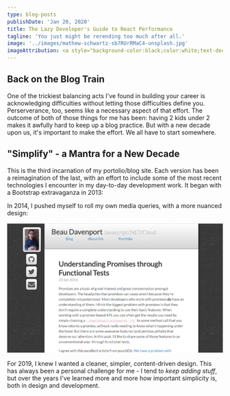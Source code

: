 ```yaml
---
type: blog-posts
publishDate: 'Jan 20, 2020'
title: The Lazy Developer's Guide to React Performance
tagline: 'You just might be rerending too much after all.'
image: '../images/mathew-schwartz-sb7RUrRMaC4-unsplash.jpg'
imageAttribution: <a style="background-color:black;color:white;text-decoration:none;padding:4px 6px;font-family:-apple-system, BlinkMacSystemFont, &quot;San Francisco&quot;, &quot;Helvetica Neue&quot;, Helvetica, Ubuntu, Roboto, Noto, &quot;Segoe UI&quot;, Arial, sans-serif;font-size:12px;font-weight:bold;line-height:1.2;display:inline-block;border-radius:3px" href="https://unsplash.com/@cadop?utm_medium=referral&amp;utm_campaign=photographer-credit&amp;utm_content=creditBadge" target="_blank" rel="noopener noreferrer" title="Download free do whatever you want high-resolution photos from Mathew Schwartz"><span style="display:inline-block;padding:2px 3px"><svg xmlns="http://www.w3.org/2000/svg" style="height:12px;width:auto;position:relative;vertical-align:middle;top:-2px;fill:white" viewBox="0 0 32 32"><title>unsplash-logo</title><path d="M10 9V0h12v9H10zm12 5h10v18H0V14h10v9h12v-9z"></path></svg></span><span style="display:inline-block;padding:2px 3px">Mathew Schwartz</span></a>
---
```


## Back on the Blog Train

One of the trickiest balancing acts I've found in building your career is acknowledging difficulties without letting those difficulties define you. Perserverance, too, seems like a necessary aspect of that effort. The outcome of both of those things for me has been: having 2 kids under 2 makes it awfully hard to keep up a blog practice. But with a new decade upon us, it's important to make the effort. We all have to start somewhere.

## "Simplify" - a Mantra for a New Decade

This is the third incarnation of my portolio/blog site. Each version has been a reimagination of the last, with an effort to include some of the most recent technologies I encounter in my day-to-day development work. It began with a Bootstrap extravaganza in 2013:

In 2014, I pushed myself to roll my own media queries, with a more nuanced design:

![ ](../images/old-blog-screenshot-desktop.png)

For 2019, I knew I wanted a cleaner, simpler, content-driven design. This has always been a personal challenge for me - I tend to _keep adding stuff_, but over the years I've learned more and more how important simplicity is, both in design and development.


